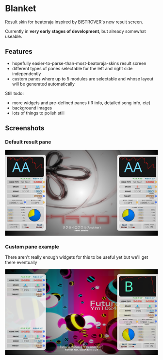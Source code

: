 # Blanket

Result skin for beatoraja inspired by BISTROVER's new result screen.

Currently in **very early stages of development**, but already somewhat
useable.

## Features

* hopefully easier-to-parse-than-most-beatoraja-skins result screen
* different types of panes selectable for the left and right side independently
* custom panes where up to 5 modules are selectable and whose layout will be
  generated automatically

Still todo:

* more widgets and pre-defined panes (IR info, detailed song info, etc)
* background images
* lots of things to polish still

## Screenshots

### Default result pane

![Default result pane on both sides](/screenshot/1.png?raw=true)

### Custom pane example

There aren't really enough widgets for this to be useful yet but we'll get
there eventually

![Custom pane example](/screenshot/2.png?raw=true)
